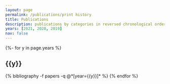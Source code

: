 ```yaml
---
layout: page
permalink: /publications/print history
title: Publications
description: publications by categories in reversed chronological order. generated by jekyll-scholar.
years: [2021, 2020, 2019]
nav: false
---
```

<!-- _pages/publications.md -->
<div class="publications">

{%- for y in page.years %}
  <h2 class="year">{{y}}</h2>
  {% bibliography -f papers -q @*[year={{y}}]* %}
{% endfor %}

</div>
